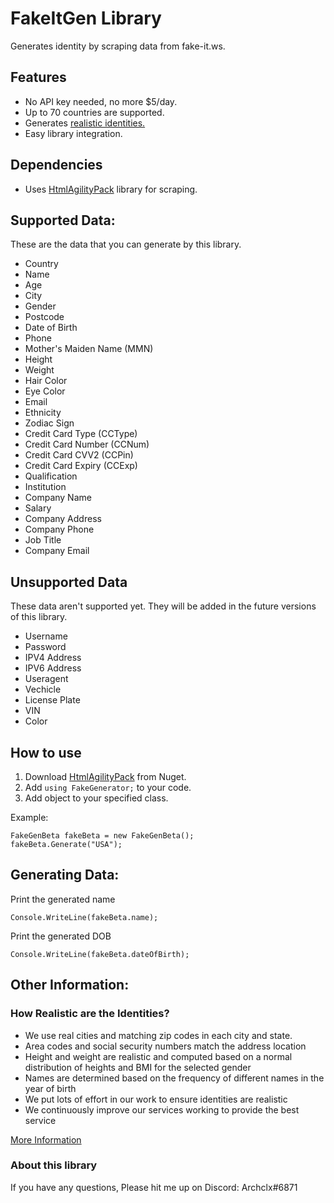 # FakeItGen Library
Generates identity by scraping data from fake-it.ws.

## Features
- No API key needed, no more $5/day.
- Up to 70 countries are supported.
- Generates [realistic identities.](https://github.com/kntjspr/FakeItGen/blob/main/README.md#how-realistic-are-the-identities)
- Easy library integration.

## Dependencies
- Uses [HtmlAgilityPack](https://html-agility-pack.net/) library for scraping.

## Supported Data:
These are the data that you can generate by this library.
- Country
- Name
- Age
- City
- Gender
- Postcode
- Date of Birth
- Phone
- Mother's Maiden Name (MMN)
- Height
- Weight
- Hair Color
- Eye Color
- Email
- Ethnicity
- Zodiac Sign
- Credit Card Type (CCType)
- Credit Card Number (CCNum)
- Credit Card CVV2 (CCPin)
- Credit Card Expiry (CCExp)
- Qualification
- Institution
- Company Name
- Salary
- Company Address
- Company Phone
- Job Title
- Company Email

## Unsupported Data
These data aren't supported yet. They will be added in the future versions of this library.
- Username
- Password
- IPV4 Address
- IPV6 Address
- Useragent
- Vechicle
- License Plate
- VIN
- Color

## How to use
1. Download [HtmlAgilityPack](https://html-agility-pack.net/) from Nuget.
2. Add ``using FakeGenerator;`` to your code.
3. Add object to your specified class.

Example:
``` 
FakeGenBeta fakeBeta = new FakeGenBeta();
fakeBeta.Generate("USA");
```
## Generating Data:
Print the generated name

``Console.WriteLine(fakeBeta.name);``

Print the generated DOB

``Console.WriteLine(fakeBeta.dateOfBirth);``

## Other Information:
### How Realistic are the Identities?
- We use real cities and matching zip codes in each city and state.
- Area codes and social security numbers match the address location
- Height and weight are realistic and computed based on a normal distribution of heights and BMI for the selected gender
- Names are determined based on the frequency of different names in the year of birth
- We put lots of effort in our work to ensure identities are realistic
- We continuously improve our services working to provide the best service

[More Information](https://fake-it.ws/about/)

### About this library
If you have any questions, Please hit me up on Discord: Archclx#6871
